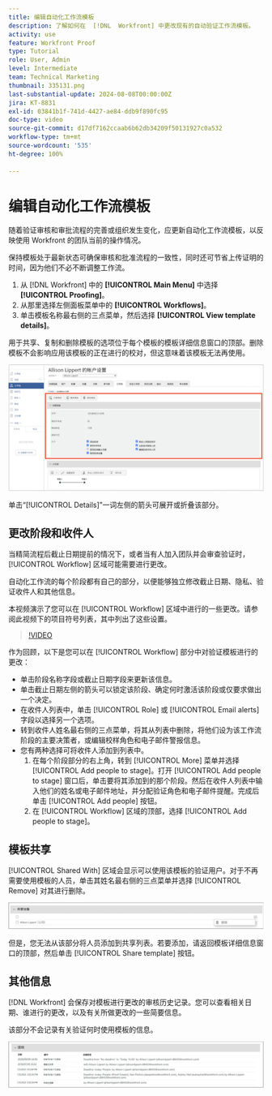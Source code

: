 ```yaml
---
title: 编辑自动化工作流模板
description: 了解如何在  [!DNL  Workfront] 中更改现有的自动验证工作流模板。
activity: use
feature: Workfront Proof
type: Tutorial
role: User, Admin
level: Intermediate
team: Technical Marketing
thumbnail: 335131.png
last-substantial-update: 2024-08-08T00:00:00Z
jira: KT-8831
exl-id: 03841b1f-741d-4427-ae84-ddb9f890fc95
doc-type: video
source-git-commit: d17df7162ccaab6b62db34209f50131927c0a532
workflow-type: tm+mt
source-wordcount: '535'
ht-degree: 100%

---
```


# 编辑自动化工作流模板

随着验证审核和审批流程的完善或组织发生变化，应更新自动化工作流模板，以反映使用 Workfront 的团队当前的操作情况。

保持模板处于最新状态可确保审核和批准流程的一致性，同时还可节省上传证明的时间，因为他们不必不断调整工作流。

1. 从 [!DNL Workfront] 中的 **[!UICONTROL Main Menu]** 中选择 **[!UICONTROL Proofing]**。
1. 从那里选择左侧面板菜单中的 **[!UICONTROL Workflows]**。
1. 单击模板名称最右侧的三点菜单，然后选择 **[!UICONTROL View template details]**。

用于共享、复制和删除模板的选项位于每个模板的模板详细信息窗口的顶部。删除模板不会影响应用该模板的正在进行的校对，但这意味着该模板无法再使用。

![模板详细信息窗口](assets/proof-system-setup-edit-templates-details-area.png)


单击“[!UICONTROL Details]”一词左侧的箭头可展开或折叠该部分。

## 更改阶段和收件人

当精简流程后截止日期提前的情况下，或者当有人加入团队并会审查验证时，[!UICONTROL Workflow] 区域可能需要进行更改。

自动化工作流的每个阶段都有自己的部分，以便能够独立修改截止日期、隐私、验证收件人和其他信息。

本视频演示了您可以在 [!UICONTROL Workflow] 区域中进行的一些更改。请参阅此视频下的项目符号列表，其中列出了这些设置。

>[!VIDEO](https://video.tv.adobe.com/v/335131/?quality=12&learn=on&enablevpops)

作为回顾，以下是您可以在 [!UICONTROL Workflow] 部分中对验证模板进行的更改：

* 单击阶段名称字段或截止日期字段来更新该信息。
* 单击截止日期左侧的箭头可以锁定该阶段、确定何时激活该阶段或仅要求做出一个决定。
* 在收件人列表中，单击 [!UICONTROL Role] 或 [!UICONTROL Email alerts] 字段以选择另一个选项。
* 转到收件人姓名最右侧的三点菜单，将其从列表中删除，将他们设为该工作流阶段的主要决策者，或编辑校样角色和电子邮件警报信息。
* 您有两种选择可将收件人添加到列表中。
   1. 在每个阶段部分的右上角，转到 [!UICONTROL More] 菜单并选择 [!UICONTROL Add people to stage]。打开 [!UICONTROL Add people to stage] 窗口后，单击要将其添加到的那个阶段。然后在收件人列表中输入他们的姓名或电子邮件地址，并分配验证角色和电子邮件提醒。完成后单击 [!UICONTROL Add people] 按钮。
   1. 在 [!UICONTROL Workflow] 区域的顶部，选择 [!UICONTROL Add people to stage]。

## 模板共享

[!UICONTROL Shared With] 区域会显示可以使用该模板的验证用户。对于不再需要使用模板的人员，单击其姓名最右侧的三点菜单并选择 [!UICONTROL Remove] 对其进行删除。

![[!UICONTROL Shared With] 列表](assets/proof-system-setups-edit-template-shared-with.png)

但是，您无法从该部分将人员添加到共享列表。若要添加，请返回模板详细信息窗口的顶部，然后单击 [!UICONTROL Share template] 按钮。

## 其他信息

[!DNL Workfront] 会保存对模板进行更改的审核历史记录。您可以查看相关日期、谁进行的更改，以及有关所做更改的一些简要信息。

该部分不会记录有关验证何时使用模板的信息。

![验证活动清单](assets/proof-system-setups-edit-template-activity.png)
